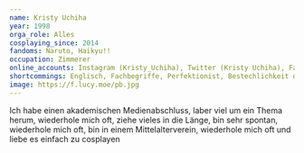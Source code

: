```yaml
---
name: Kristy Uchiha
year: 1998
orga_role: Alles
cosplaying_since: 2014
fandoms: Naruto, Haikyu!!
occupation: Zimmerer
online_accounts: Instagram (Kristy_Uchiha), Twitter (Kristy Uchiha), Fanfiktion.de (Kristy Uchiha)
shortcommings: Englisch, Fachbegriffe, Perfektionist, Bestechlichkeit durch Tomaten
image: https://f.lucy.moe/pb.jpg
---
```

Ich habe einen akademischen Medienabschluss, laber viel um ein Thema herum, wiederhole mich oft, ziehe vieles in die Länge, bin sehr spontan, wiederhole mich oft, bin in einem Mittelalterverein, wiederhole mich oft und liebe es einfach zu cosplayen
